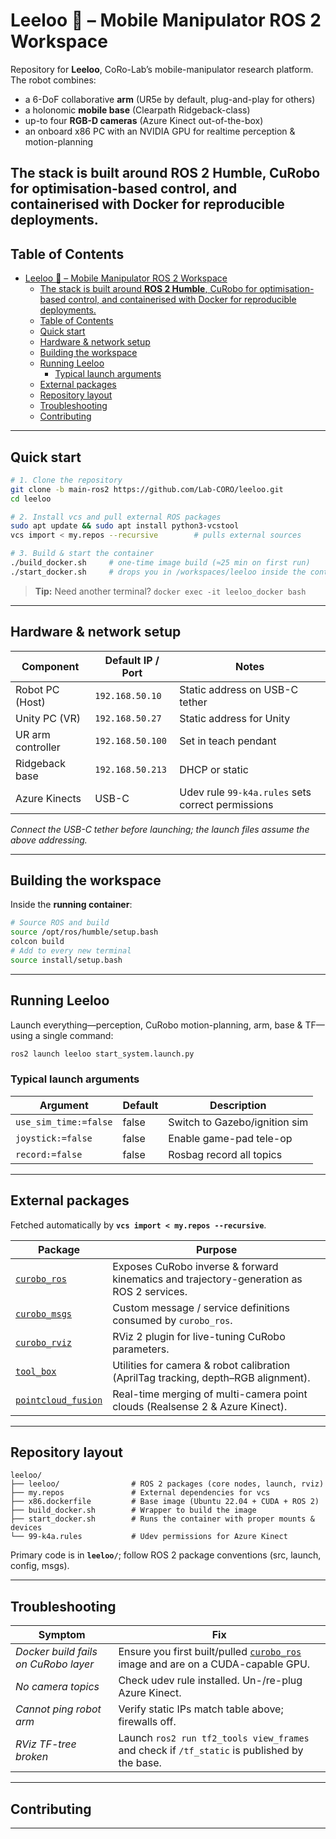 # Leeloo 🤖 – Mobile Manipulator ROS 2 Workspace

Repository for **Leeloo**, CoRo-Lab’s mobile-manipulator research platform.
The robot combines:

* a 6-DoF collaborative **arm** (UR5e by default, plug-and-play for others)
* a holonomic **mobile base** (Clearpath Ridgeback-class)
* up-to four **RGB-D cameras** (Azure Kinect out-of-the-box)
* an onboard x86 PC with an NVIDIA GPU for realtime perception & motion-planning

The stack is built around **ROS 2 Humble**, CuRobo for optimisation-based control, and containerised with Docker for reproducible deployments.
---

## Table of Contents

- [Leeloo 🤖 – Mobile Manipulator ROS 2 Workspace](#leeloo---mobile-manipulator-ros-2-workspace)
  - [The stack is built around **ROS 2 Humble**, CuRobo for optimisation-based control, and containerised with Docker for reproducible deployments.](#the-stack-is-built-around-ros-2-humble-curobo-for-optimisation-based-control-and-containerised-with-docker-for-reproducible-deployments)
  - [Table of Contents](#table-of-contents)
  - [Quick start](#quick-start)
  - [Hardware \& network setup](#hardware--network-setup)
  - [Building the workspace](#building-the-workspace)
  - [Running Leeloo](#running-leeloo)
    - [Typical launch arguments](#typical-launch-arguments)
  - [External packages](#external-packages)
  - [Repository layout](#repository-layout)
  - [Troubleshooting](#troubleshooting)
  - [Contributing](#contributing)

---

## Quick start

```bash
# 1. Clone the repository
git clone -b main-ros2 https://github.com/Lab-CORO/leeloo.git
cd leeloo

# 2. Install vcs and pull external ROS packages
sudo apt update && sudo apt install python3-vcstool
vcs import < my.repos --recursive        # pulls external sources

# 3. Build & start the container
./build_docker.sh     # one-time image build (≈25 min on first run)
./start_docker.sh     # drops you in /workspaces/leeloo inside the container
```

> **Tip:** Need another terminal?
> `docker exec -it leeloo_docker bash`

---

## Hardware & network setup

| Component         | Default IP / Port | Notes                                             |
| ----------------- | ----------------- | ------------------------------------------------- |
| Robot PC (Host)   | `192.168.50.10`   | Static address on USB-C tether                    |
| Unity PC (VR)     | `192.168.50.27`   | Static address for Unity                 |
| UR arm controller | `192.168.50.100`  | Set in teach pendant                              |
| Ridgeback base    | `192.168.50.213`  | DHCP or static                                    |
| Azure Kinects     | USB-C             | Udev rule `99-k4a.rules` sets correct permissions |

*Connect the USB-C tether before launching; the launch files assume the above addressing.*

---

## Building the workspace

Inside the **running container**:

```bash
# Source ROS and build
source /opt/ros/humble/setup.bash
colcon build 
# Add to every new terminal
source install/setup.bash
```

---

## Running Leeloo

Launch everything—perception, CuRobo motion-planning, arm, base & TF—using a single command:

```bash
ros2 launch leeloo start_system.launch.py
```

### Typical launch arguments

| Argument              | Default | Description                   |
| --------------------- | ------- | ----------------------------- |
| `use_sim_time:=false` | false   | Switch to Gazebo/ignition sim |
| `joystick:=false`     | false   | Enable game-pad tele-op       |
| `record:=false`       | false   | Rosbag record all topics      |


---

## External packages
Fetched automatically by **`vcs import < my.repos --recursive`**.

| Package | Purpose |
| ------- | ------- |
| [`curobo_ros`](https://github.com/Lab-CORO/curobo_ros) | Exposes CuRobo inverse & forward kinematics and trajectory-generation as ROS 2 services. |
| [`curobo_msgs`](https://github.com/Lab-CORO/curobo_msgs) | Custom message / service definitions consumed by `curobo_ros`. |
| [`curobo_rviz`](https://github.com/Lab-CORO/curobo_rviz) | RViz 2 plugin for live-tuning CuRobo parameters. |
| [`tool_box`](https://github.com/Lab-CORO/tool_box) | Utilities for camera & robot calibration (AprilTag tracking, depth–RGB alignment). |
| [`pointcloud_fusion`](https://github.com/Lab-CORO/pointcloud_fusion) | Real-time merging of multi-camera point clouds (Realsense 2 & Azure Kinect). |

---

## Repository layout

```
leeloo/
├── leeloo/                # ROS 2 packages (core nodes, launch, rviz)
├── my.repos               # External dependencies for vcs
├── x86.dockerfile         # Base image (Ubuntu 22.04 + CUDA + ROS 2)
├── build_docker.sh        # Wrapper to build the image
├── start_docker.sh        # Runs the container with proper mounts & devices
└── 99-k4a.rules           # Udev permissions for Azure Kinect
```

Primary code is in **`leeloo/`**; follow ROS 2 package conventions (src, launch, config, msgs).

---

## Troubleshooting

| Symptom                              | Fix                                                                                                                       |
| ------------------------------------ | ------------------------------------------------------------------------------------------------------------------------- |
| *Docker build fails on CuRobo layer* | Ensure you first built/pulled [`curobo_ros`](https://github.com/Lab-CORO/curobo_ros) image and are on a CUDA-capable GPU. |
| *No camera topics*                   | Check udev rule installed. Un-/re-plug Azure Kinect.                                                                      |
| *Cannot ping robot arm*              | Verify static IPs match table above; firewalls off.                                                                       |
| *RViz TF-tree broken*                | Launch `ros2 run tf2_tools view_frames` and check if `/tf_static` is published by the base.                               |

---

## Contributing


---



